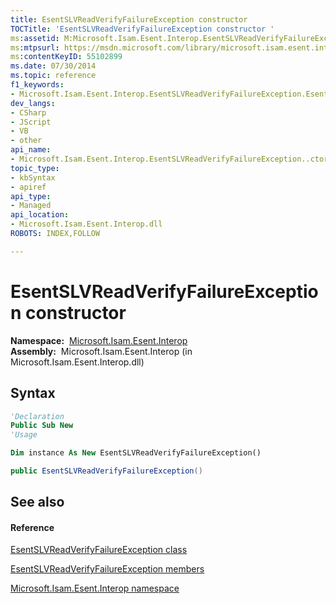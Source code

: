 ```yaml
---
title: EsentSLVReadVerifyFailureException constructor 
TOCTitle: 'EsentSLVReadVerifyFailureException constructor '
ms:assetid: M:Microsoft.Isam.Esent.Interop.EsentSLVReadVerifyFailureException.#ctor
ms:mtpsurl: https://msdn.microsoft.com/library/microsoft.isam.esent.interop.esentslvreadverifyfailureexception.esentslvreadverifyfailureexception(v=EXCHG.10)
ms:contentKeyID: 55102899
ms.date: 07/30/2014
ms.topic: reference
f1_keywords:
- Microsoft.Isam.Esent.Interop.EsentSLVReadVerifyFailureException.EsentSLVReadVerifyFailureException
dev_langs:
- CSharp
- JScript
- VB
- other
api_name: 
- Microsoft.Isam.Esent.Interop.EsentSLVReadVerifyFailureException..ctor
topic_type: 
- kbSyntax
- apiref
api_type: 
- Managed
api_location: 
- Microsoft.Isam.Esent.Interop.dll
ROBOTS: INDEX,FOLLOW

---
```


# EsentSLVReadVerifyFailureException constructor

**Namespace:**  [Microsoft.Isam.Esent.Interop](./microsoft.isam.esent.interop-namespace.md)  
**Assembly:**  Microsoft.Isam.Esent.Interop (in Microsoft.Isam.Esent.Interop.dll)

## Syntax

``` vb
'Declaration
Public Sub New
'Usage

Dim instance As New EsentSLVReadVerifyFailureException()
```

``` csharp
public EsentSLVReadVerifyFailureException()
```

## See also

#### Reference

[EsentSLVReadVerifyFailureException class](./esentslvreadverifyfailureexception-class.md)

[EsentSLVReadVerifyFailureException members](./esentslvreadverifyfailureexception-members.md)

[Microsoft.Isam.Esent.Interop namespace](./microsoft.isam.esent.interop-namespace.md)